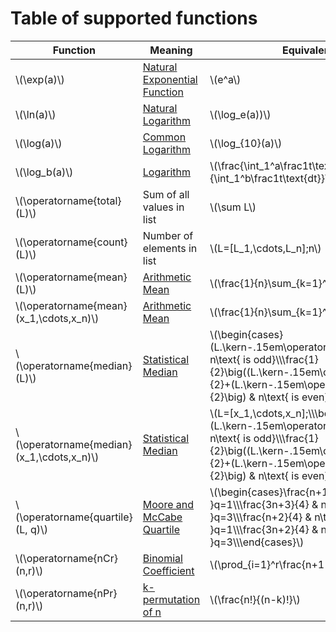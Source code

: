 # Table of supported functions

| Function                                    | Meaning                        | Equivalent Statement                                                                                                                                                                                                                                                 |
|---------------------------------------------|--------------------------------|----------------------------------------------------------------------------------------------------------------------------------------------------------------------------------------------------------------------------------------------------------------------|
| \\(\exp(a)\\)                               | [Natural Exponential Function] | \\(e^a\\)                                                                                                                                                                                                                                                            |
| \\(\ln(a)\\)                                | [Natural Logarithm]            | \\(\log_e(a))\\)                                                                                                                                                                                                                                                     |
| \\(\log(a)\\)                               | [Common Logarithm]             | \\(\log_{10}(a)\\)                                                                                                                                                                                                                                                   |
| \\(\log_b(a)\\)                             | [Logarithm]                    | \\(\frac{\int_1^a\frac1t\text{dt}}{\int_1^b\frac1t\text{dt}}\\)                                                                                                                                                                                                      |
| \\(\operatorname{total}(L)\\)               | Sum of all values in list      | \\(\sum L\\)                                                                                                                                                                                                                                                         |
| \\(\operatorname{count}(L)\\)               | Number of elements in list     | \\(L=[L_1,\cdots,L_n];n\\)                                                                                                                                                                                                                                           |
| \\(\operatorname{mean}(L)\\)                | [Arithmetic Mean]              | \\(\frac{1}{n}\sum_{k=1}^nL_k\\)                                                                                                                                                                                                                                     |
| \\(\operatorname{mean}(x_1,\cdots,x_n)\\)   | [Arithmetic Mean]              | \\(\frac{1}{n}\sum_{k=1}^nx_k\\)                                                                                                                                                                                                                                     |
| \\(\operatorname{median}(L)\\)              | [Statistical Median]           | \\(\begin{cases}(L.\kern-.15em\operatorname{sort})\_\frac{n+1}{2} & n\text{ is odd}\\\\\frac{1}{2}\big((L.\kern-.15em\operatorname{sort})_\frac{n}{2}+(L.\kern-.15em\operatorname{sort})\_\frac{n+1}{2}\big) & n\text{ is even}\end{cases}\\)                        |
| \\(\operatorname{median}(x_1,\cdots,x_n)\\) | [Statistical Median]           | \\(L=[x_1,\cdots,x_n];\\\\\begin{cases}(L.\kern-.15em\operatorname{sort})\_\frac{n+1}{2} & n\text{ is odd}\\\\\frac{1}{2}\big((L.\kern-.15em\operatorname{sort})_\frac{n}{2}+(L.\kern-.15em\operatorname{sort})\_\frac{n+1}{2}\big) & n\text{ is even}\end{cases}\\) |
| \\(\operatorname{quartile}(L, q)\\)         | [Moore and McCabe Quartile]    | \\(\begin{cases}\frac{n+1}{4} & n\text{ is odd and }q=1\\\\\frac{3n+3}{4} & n\text{ is odd and }q=3\\\\\frac{n+2}{4} & n\text{ is even and }q=1\\\\\frac{3n+2}{4} & n\text{ is even and }q=3\\\\\end{cases}\\)                                                       |
| \\(\operatorname{nCr}(n,r)\\)               | [Binomial Coefficient]         | \\(\prod_{i=1}^r\frac{n+1-i}{i}\\)                                                                                                                                                                                                                                   |
| \\(\operatorname{nPr}(n,r)\\)               | [k-permutation of n]           | \\(\frac{n!}{(n-k)!}\\)                                                                                                                                                                                                                                              |

[Natural Exponential Function]: https://en.wikipedia.org/wiki/Exponential_function
[Natural Logarithm]: https://en.wikipedia.org/wiki/Natural_logarithm
[Common Logarithm]: https://en.wikipedia.org/wiki/Common_logarithm
[Logarithm]: https://en.wikipedia.org/wiki/Logarithm
[Arithmetic Mean]: https://mathworld.wolfram.com/Mean.html
[Statistical Median]: https://mathworld.wolfram.com/StatisticalMedian.html
[Moore and McCabe Quartile]: https://mathworld.wolfram.com/Quartile.html
[Binomial Coefficient]: https://en.wikipedia.org/wiki/Binomial_coefficient
[k-permutation of n]: https://en.wikipedia.org/wiki/Permutation#k-permutations_of_n